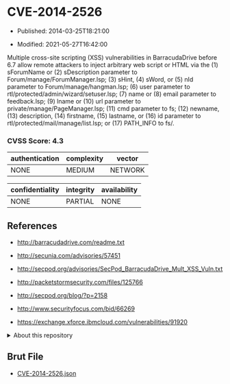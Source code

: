# CVE-2014-2526

- Published: 2014-03-25T18:21:00

- Modified: 2021-05-27T16:42:00

Multiple cross-site scripting (XSS) vulnerabilities in BarracudaDrive before 6.7 allow remote attackers to inject arbitrary web script or HTML via the (1) sForumName or (2) sDescription parameter to Forum/manage/ForumManager.lsp; (3) sHint, (4) sWord, or (5) nId parameter to Forum/manage/hangman.lsp; (6) user parameter to rtl/protected/admin/wizard/setuser.lsp; (7) name or (8) email parameter to feedback.lsp; (9) lname or (10) url parameter to private/manage/PageManager.lsp; (11) cmd parameter to fs; (12) newname, (13) description, (14) firstname, (15) lastname, or (16) id parameter to rtl/protected/mail/manage/list.lsp; or (17) PATH_INFO to fs/.

### CVSS Score: **4.3**

| authentication | complexity | vector |
| --- | --- | --- |
| NONE | MEDIUM | NETWORK |

| confidentiality | integrity | availability |
| --- | --- | --- |
| NONE | PARTIAL | NONE |

## References

* http://barracudadrive.com/readme.txt

* http://secunia.com/advisories/57451

* http://secpod.org/advisories/SecPod_BarracudaDrive_Mult_XSS_Vuln.txt

* http://packetstormsecurity.com/files/125766

* http://secpod.org/blog/?p=2158

* http://www.securityfocus.com/bid/66269

* https://exchange.xforce.ibmcloud.com/vulnerabilities/91920

<details>
<summary>About this repository</summary> 

  This repository is part of the project [Live Hack CVE](https://github.com/Live-Hack-CVE). Main website can be found [www.live-hack.org](https://www.live-hack.org) 
  
  Made by [Sn0wAlice](https://github.com/Sn0wAlice) for the people that care about security and need to have a feed of the latest CVEs. Hope you enjoy it, don't forget to star the repo and follow me on [Twitter](https://twitter.com/Sn0wAlice) and [Github](https://github.com/Sn0wAlice). And that is my [personnal website](https://www.alice-snow.me/)

  - [Home Page](https://github.com/Live-Hack-CVE)
  - [Framework](https://github.com/Live-Hack-CVE/cve-framework)
  - [CVE database](https://github.com/Live-Hack-CVE/full_database)
  - [Changelog](https://github.com/Live-Hack-CVE/Changelog)
</details>

## Brut File

* [CVE-2014-2526.json](https://raw.githubusercontent.com/Live-Hack-CVE/full_database/main/cves/2014/CVE-2014-2526.json)

